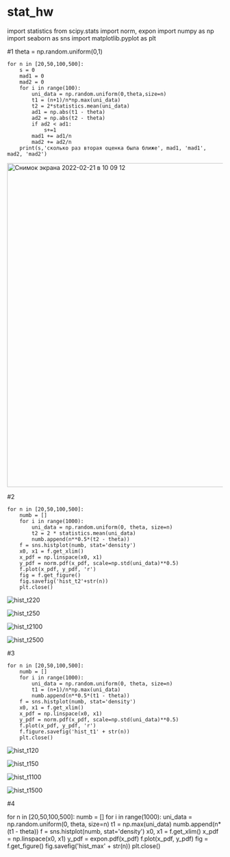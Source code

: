 # stat_hw

import statistics
from scipy.stats import norm, expon
import numpy as np
import seaborn as sns
import matplotlib.pyplot as plt

#1
    theta = np.random.uniform(0,1)
    
    for n in [20,50,100,500]:
        s = 0
        mad1 = 0
        mad2 = 0
        for i in range(100):
            uni_data = np.random.uniform(0,theta,size=n)
            t1 = (n+1)/n*np.max(uni_data)
            t2 = 2*statistics.mean(uni_data)
            ad1 = np.abs(t1 - theta)
            ad2 = np.abs(t2 - theta)
            if ad2 < ad1:
                s+=1
            mad1 += ad1/n
            mad2 += ad2/n
        print(s,'сколько раз вторая оценка была ближе', mad1, 'mad1', mad2, 'mad2')
    
<img width="756" alt="Снимок экрана 2022-02-21 в 10 09 12" src="https://user-images.githubusercontent.com/60537367/154905770-74d0d78e-245d-4197-9755-e57224abfe13.png">

#2

    for n in [20,50,100,500]:
        numb = []
        for i in range(1000):
            uni_data = np.random.uniform(0, theta, size=n)
            t2 = 2 * statistics.mean(uni_data)
            numb.append(n**0.5*(t2 - theta))
        f = sns.histplot(numb, stat='density')
        x0, x1 = f.get_xlim()
        x_pdf = np.linspace(x0, x1)
        y_pdf = norm.pdf(x_pdf, scale=np.std(uni_data)**0.5)
        f.plot(x_pdf, y_pdf, 'r')
        fig = f.get_figure()
        fig.savefig('hist_t2'+str(n))
        plt.close()
        
![hist_t220](https://user-images.githubusercontent.com/60537367/154909542-68e01d38-09c8-4030-b8b9-ea256bac6adc.png)

![hist_t250](https://user-images.githubusercontent.com/60537367/154909552-e4c5ee78-0c70-4a8f-a122-2b0033f0e336.png)

![hist_t2100](https://user-images.githubusercontent.com/60537367/154909558-048593af-0772-46ad-8455-de7fcf28e67e.png)

![hist_t2500](https://user-images.githubusercontent.com/60537367/154909563-7c066a11-5f5d-4d11-9571-50aeefd72c37.png)


#3

    for n in [20,50,100,500]:
        numb = []
        for i in range(1000):
            uni_data = np.random.uniform(0, theta, size=n)
            t1 = (n+1)/n*np.max(uni_data)
            numb.append(n**0.5*(t1 - theta))
        f = sns.histplot(numb, stat='density')
        x0, x1 = f.get_xlim()
        x_pdf = np.linspace(x0, x1)
        y_pdf = norm.pdf(x_pdf, scale=np.std(uni_data)**0.5)
        f.plot(x_pdf, y_pdf, 'r')
        f.figure.savefig('hist_t1' + str(n))
        plt.close()
        
![hist_t120](https://user-images.githubusercontent.com/60537367/154909442-2bc6b235-4a70-4989-ae1a-5325a7d37a32.png)

![hist_t150](https://user-images.githubusercontent.com/60537367/154909456-a54b11ba-6a42-48ac-a8fa-2947551adb18.png)

![hist_t1100](https://user-images.githubusercontent.com/60537367/154909470-b032a92b-0677-4513-b1e0-cb5d4aac48b2.png)

![hist_t1500](https://user-images.githubusercontent.com/60537367/154909478-a87ab680-84c9-4e5a-bc5b-5e417c1b919d.png)


#4

for n in [20,50,100,500]:
    numb = []
    for i in range(1000):
        uni_data = np.random.uniform(0, theta, size=n)
        t1 = np.max(uni_data)
        numb.append(n*(t1 - theta))
    f = sns.histplot(numb, stat='density')
    x0, x1 = f.get_xlim()
    x_pdf = np.linspace(x0, x1)
    y_pdf = expon.pdf(x_pdf)
    f.plot(x_pdf, y_pdf)
    fig = f.get_figure()
    fig.savefig('hist_max' + str(n))
    plt.close()
